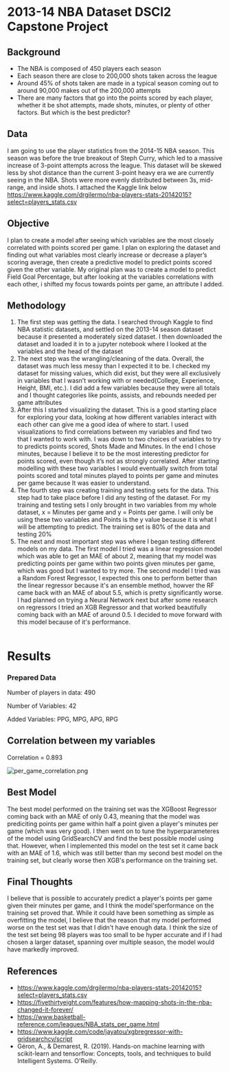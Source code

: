 # 2013-14 NBA Dataset DSCI2 Capstone Project

## Background

* The NBA is composed of 450 players each season
* Each season there are close to 200,000 shots taken across the league
* Around 45% of shots taken are made in a typical season coming out to around 90,000 makes out of the 200,000 attempts
* There are many factors that go into the points scored by each player, whether it be shot attempts, made shots, minutes, or plenty of other factors. But which is the best predictor?

## Data

I am going to use the player statistics from the 2014-15 NBA season. This season was before the true breakout of Steph Curry, which led to a massive increase of 3-point attempts across the league. This dataset will be skewed less by shot distance than the current 3-point heavy era we are currently seeing in the NBA. Shots were more evenly distributed between 3s, mid-range, and inside shots. I attached the Kaggle link below
https://www.kaggle.com/drgilermo/nba-players-stats-20142015?select=players_stats.csv 

## Objective

I plan to create a model after seeing which variables are the most closely correlated with points scored per game. I plan on exploring the dataset and finding out what variables most clearly increase or decrease a player’s scoring average, then create a predictive model to predict points scored given the other variable. My original plan was to create a model to predict Field Goal Percentage, but after looking at the variables correlations with each other, i shifted my focus towards points per game, an attribute I added.

## Methodology

1. The first step was getting the data. I searched through Kaggle to find NBA statistic datasets, and settled on the 2013-14 season dataset because it presented a moderately sized dataset. I then downloaded the dataset and loaded it in to a jupyter notebook where I looked at the variables and the head of the dataset
2. The next step was the wrangling/cleaning of the data. Overall, the dataset was much less messy than I expected it to be. I checked my dataset for missing values, which did exist, but they were all exclusively in variables that I wasn’t working with or needed(College, Experience, Height, BMI, etc.). I did add a few variables because they were all totals and I thought categories like points, assists, and rebounds needed per game attributes
3. After this I started visualizing the dataset. This is a good starting place for exploring your data, looking at how different variables interact with each other can give me a good idea of where to start. I used visualizations to find correlations between my variables and find two that I wanted to work with. I was down to two choices of variables to try to predicts points scored, Shots Made and Minutes. In the end I chose minutes, because I believe it to be the most interesting predictor for points scored, even though it’s not as strongly correlated. After starting modelling with these two variables I would eventually switch from total points scored and total minutes played to points per game and minutes per game because It was easier to understand.
4. The fourth step was creating training and testing sets for the data. This step had to take place before I did any testing of the dataset. For my training and testing sets I only brought in two variables from my whole dataset, x = Minutes per game and y = Points per game. I will only be using these two variables and Points is the y value because it is what I will be attempting to predict. The training set is 80% of the data and testing 20%
5. The next and most important step was where I began testing different models on my data. The first model I tried was a linear regression model which was able to get an MAE of about 2, meaning that my model was predicting points per game within two points given minutes per game, which was good but I wanted to try more. The second model I tried was a Random Forest Regressor, I expected this one to perform better than the linear regressor because it's an ensemble method, howver the RF came back with an MAE of about 5.5, which is pretty significantly worse. I had planned on trying a Neural Network next but after some research on regressors I tried an XGB Regressor and that worked beautifully coming back with an MAE of around 0.5. I decided to move forward with this model because of it's performance.


```python

```

# Results

### Prepared Data

Number of players in data: 490

Number of Variables: 42

Added Variables: PPG, MPG, APG, RPG

## Correlation between my variables

Correlation = 0.893

![per_game_correlation.png](attachment:per_game_correlation.png)

## Best Model

The best model performed on the training set was the XGBoost Regressor coming back with an MAE of only 0.43, meaning that the model was prediciting points per game within half a point given a player's minutes per game (which was very good). I then went on to tune the hyperparameteres of the model using GridSearchCV and find the best possible model using that. However, when I implemented this model on the test set it came back with an MAE of 1.6, which was still better than my second best model on the training set, but clearly worse then XGB's performance on the training set. 

## Final Thoughts

I believe that is possible to accurately predict a player's points per game given their minutes per game, and I think the model'sperformance on the training set proved that. While it could have been something as simple as overfitting the model, I believe that the reason that my model performed worse on the test set was that I didn't have enough data. I think the size of the test set being 98 players was too small to be hyper accurate and if I had chosen a larger dataset, spanning over multiple season, the model would have markedly improved.

## References

* https://www.kaggle.com/drgilermo/nba-players-stats-20142015?select=players_stats.csv
* https://fivethirtyeight.com/features/how-mapping-shots-in-the-nba-changed-it-forever/ 
* https://www.basketball-reference.com/leagues/NBA_stats_per_game.html 
* https://www.kaggle.com/code/jayatou/xgbregressor-with-gridsearchcv/script
* Géron, A., & Demarest, R. (2019). Hands-on machine learning with scikit-learn
	and tensorflow: Concepts, tools, and techniques to build Intelligent 	Systems. O'Reilly. 
